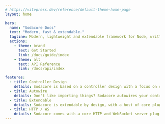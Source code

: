 ```yaml
---
# https://vitepress.dev/reference/default-theme-home-page
layout: home

hero:
  name: "Sodacore Docs"
  text: "Modern, fast & extendable."
  tagline: Modern, lightweight and extendable framework for Node, written in TypeScript.
  actions:
    - theme: brand
      text: Get Started
      link: /docs/guide/index
    - theme: alt
      text: API Reference
      link: /docs/api/index

features:
  - title: Controller Design
    details: Sodacore is based on a controller design with a focus on simplicity.
  - title: Autowire
    details: Don't like importing things? Sodacore autowires your controllers.
  - title: Extendable
    details: Sodacore is extendable by design, with a host of core plugins to get you going.
  - title: HTTP / WS
    details: Sodacore comes with a core HTTP and WebSocket server plugins ready to go.
---
```


